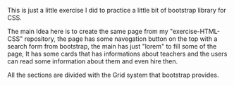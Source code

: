 This is just a little exercise I did to practice a little bit of bootstrap library for CSS.

The main Idea here is to create the same page from my "exercise-HTML-CSS" repository, the page has some navegation button on the top with a search form from bootstrap, the main has just "lorem" to fill some of the page, It has some cards that has informations about teachers and the users can read some information about them and even hire then.

All the sections are divided with the Grid system that bootstrap provides.
